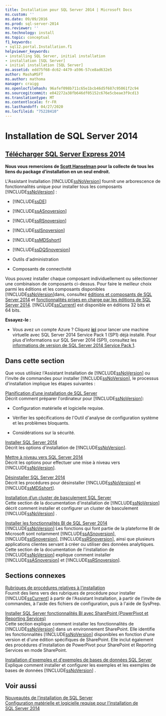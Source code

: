 ```yaml
---
title: Installation pour SQL Server 2014 | Microsoft Docs
ms.custom: ''
ms.date: 09/09/2016
ms.prod: sql-server-2014
ms.reviewer: ''
ms.technology: install
ms.topic: conceptual
f1_keywords:
- sql12.portal.Installation.f1
helpviewer_keywords:
- installing SQL Server, initial installation
- installation [SQL Server]
- initial installation [SQL Server]
ms.assetid: edd75f68-dc62-4479-a596-57ce8ad632e5
author: MashaMSFT
ms.author: mathoma
manager: craigg
ms.openlocfilehash: 96afef098b711c65e1bcb46d5f687c95061f2c94
ms.sourcegitcommit: e042272a38fb646df05152c676e5cbeae3f9cd13
ms.translationtype: MT
ms.contentlocale: fr-FR
ms.lasthandoff: 04/27/2020
ms.locfileid: "75228410"
---
```

# <a name="installation-for-sql-server-2014"></a>Installation de SQL Server 2014
 ## <a name="download-sql-server-2014-express"></a>[Télécharger SQL Server Express 2014](http://www.hanselman.com/blog/DownloadSQLServerExpress.aspx)
  **Nous vous remercions de [Scott Hanselman](http://www.hanselman.com/) pour la collecte de tous les liens du package d’installation en un seul endroit.**
  
  L'Assistant Installation [!INCLUDE[ssNoVersion](../../includes/ssnoversion-md.md)] fournit une arborescence de fonctionnalités unique pour installer tous les composants [!INCLUDE[ssNoVersion](../../includes/ssnoversion-md.md)] :  
  
-   [!INCLUDE[ssDE](../../includes/ssde-md.md)]  
  
-   [!INCLUDE[ssASnoversion](../../includes/ssasnoversion-md.md)]  
  
-   [!INCLUDE[ssRSnoversion](../../includes/ssrsnoversion-md.md)]  
  
-   [!INCLUDE[ssISnoversion](../../includes/ssisnoversion-md.md)]  
  
-   [!INCLUDE[ssMDSshort](../../includes/ssmdsshort-md.md)]  
  
-   [!INCLUDE[ssDQSnoversion](../../includes/ssdqsnoversion-md.md)]  
  
-   Outils d'administration  
  
-   Composants de connectivité  
  
 Vous pouvez installer chaque composant individuellement ou sélectionner une combinaison de composants ci-dessus. Pour faire le meilleur choix parmi les éditions et les composants disponibles [!INCLUDE[ssNoVersion](../../includes/ssnoversion-md.md)]dans, consultez [éditions et composants de SQL Server 2014](../../sql-server/editions-and-components-of-sql-server-2016.md) et [fonctionnalités prises en charge par les éditions de SQL Server 2014](../../getting-started/features-supported-by-the-editions-of-sql-server-2014.md). [!INCLUDE[ssCurrent](../../includes/sscurrent-md.md)] est disponible en éditions 32 bits et 64 bits.
 
 **Essayez-le :**  
  
-   Vous avez un compte Azure ?  Cliquez **[ici](https://ms.portal.azure.com/?flight=1#create/Microsoft.SQLServer2016RTMEnterpriseWindowsServer2012R2)** pour lancer une machine virtuelle avec SQL Server 2014 Service Pack 1 (SP1) déjà installé. Pour plus d’informations sur SQL Server 2014 (SP1), consultez les [informations de version de SQL Server 2014 Service Pack 1](https://support.microsoft.com/kb/3058865).  
  
## <a name="in-this-section"></a>Dans cette section  
 Que vous utilisiez l'Assistant Installation de [!INCLUDE[ssNoVersion](../../includes/ssnoversion-md.md)] ou l'invite de commandes pour installer [!INCLUDE[ssNoVersion](../../includes/ssnoversion-md.md)], le processus d'installation implique les étapes suivantes :  
  
 [Planification d’une installation de SQL Server](../../sql-server/install/planning-a-sql-server-installation.md)  
 Décrit comment préparer l'ordinateur pour [!INCLUDE[ssNoVersion](../../includes/ssnoversion-md.md)]:  
  
-   Configuration matérielle et logicielle requise.  
  
-   Vérifier les spécifications de l'Outil d'analyse de configuration système et les problèmes bloquants.  
  
-   Considérations sur la sécurité.  
  
 [Installer SQL Server 2014](install-sql-server.md)  
 Décrit les options d'installation de [!INCLUDE[ssNoVersion](../../includes/ssnoversion-md.md)].  
  
 [Mettre à niveau vers SQL Server 2014](upgrade-sql-server.md)  
 Décrit les options pour effectuer une mise à niveau vers [!INCLUDE[ssNoVersion](../../includes/ssnoversion-md.md)].  
  
 [Désinstaller SQL Server 2014](../../sql-server/install/uninstall-sql-server.md)  
 Décrit les procédures pour désinstaller [!INCLUDE[ssNoVersion](../../includes/ssnoversion-md.md)] et [!INCLUDE[ssMDSshort](../../includes/ssmdsshort-md.md)].  
  
 [Installation d’un cluster de basculement SQL Server](../../sql-server/failover-clusters/install/sql-server-failover-cluster-installation.md)  
 Cette section de la documentation d'installation de [!INCLUDE[ssNoVersion](../../includes/ssnoversion-md.md)] décrit comment installer et configurer un cluster de basculement [!INCLUDE[ssNoVersion](../../includes/ssnoversion-md.md)] .  
  
 [Installer les fonctionnalités BI de SQL Server 2014](../../sql-server/install/install-sql-server-business-intelligence-features.md)  
 [!INCLUDE[ssNoVersion](../../includes/ssnoversion-md.md)] Les fonctions qui font partie de la plateforme BI de Microsoft sont notamment [!INCLUDE[ssASnoversion](../../includes/ssasnoversion-md.md)], [!INCLUDE[ssISnoversion](../../includes/ssisnoversion-md.md)], [!INCLUDE[ssRSnoversion](../../includes/ssrsnoversion-md.md)], ainsi que plusieurs applications clientes servant à créer ou utiliser des données analytiques. Cette section de la documentation de l'installation de [!INCLUDE[ssNoVersion](../../includes/ssnoversion-md.md)] explique comment installer [!INCLUDE[ssASnoversion](../../includes/ssasnoversion-md.md)] et [!INCLUDE[ssRSnoversion](../../includes/ssrsnoversion-md.md)].  
  
## <a name="related-sections"></a>Sections connexes  
 [Rubriques de procédures relatives à l'installation](../../sql-server/install/installation-how-to-topics.md)  
 Fournit des liens vers des rubriques de procédure pour installer [!INCLUDE[ssCurrent](../../includes/sscurrent-md.md)] à partir de l'Assistant Installation, à partir de l'invite de commandes, à l'aide des fichiers de configuration, puis à l'aide de SysPrep.  
  
 [Installer SQL Server fonctionnalités BI avec SharePoint &#40;PowerPivot et Reporting Services&#41;](../../sql-server/install/install-sql-server-bi-features-sharepoint-powerpivot-reporting-services.md)  
 Cette section explique comment installer les fonctionnalités de [!INCLUDE[ssNoVersion](../../includes/ssnoversion-md.md)] dans un environnement SharePoint. Elle identifie les fonctionnalités [!INCLUDE[ssNoVersion](../../includes/ssnoversion-md.md)] disponibles en fonction d'une version et d'une édition spécifiques de SharePoint. Elle inclut également des procédures d'installation de PowerPivot pour SharePoint et Reporting Services en mode SharePoint.  
  
 [Installation d'exemples et d'exemples de bases de données SQL Server](https://sqlserversamples.codeplex.com/)  
 Explique comment installer et configurer les exemples et les exemples de bases de données [!INCLUDE[ssNoVersion](../../includes/ssnoversion-md.md)] .  
  
## <a name="see-also"></a>Voir aussi  
 [Nouveautés de l’installation de SQL Server](../../sql-server/install/what-s-new-in-sql-server-installation.md)   
 [Configuration matérielle et logicielle requise pour l’installation de SQL Server 2014](../../sql-server/install/hardware-and-software-requirements-for-installing-sql-server.md)  
  
